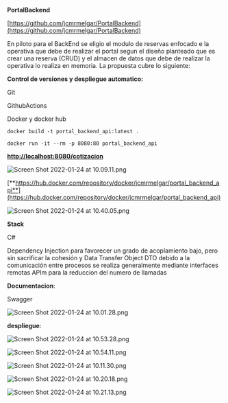 
**PortalBackend**

[https://github.com/jcmrmelgar/PortalBackend](https://github.com/jcmrmelgar/PortalBackend)

En piloto para el BackEnd se eligio el modulo de reservas enfocado e la operativa que debe de realizar el portal segun el diseño planteado que es crear una reserva (CRUD) y el almacen de datos que debe de realizar la operativa lo realiza en memoria. La propuesta cubre lo siguiente:

**Control de versiones y despliegue automatico:**

Git

GithubActions

Docker y docker hub

```docker
docker build -t portal_backend_api:latest .
```

```docker
docker run -it --rm -p 8080:80 portal_backend_api
```

[**http://localhost:8080/cotizacion**](http://localhost:8080/cotizacion)

![Screen Shot 2022-01-24 at 10.09.11.png](https://s3.us-west-2.amazonaws.com/secure.notion-static.com/f57d6091-6057-4898-8fa2-49a0150307ae/Screen_Shot_2022-01-24_at_10.09.11.png?X-Amz-Algorithm=AWS4-HMAC-SHA256&X-Amz-Content-Sha256=UNSIGNED-PAYLOAD&X-Amz-Credential=AKIAT73L2G45EIPT3X45%2F20220124%2Fus-west-2%2Fs3%2Faws4_request&X-Amz-Date=20220124T170330Z&X-Amz-Expires=86400&X-Amz-Signature=25add3ed5e23bc448d6352796bf64dc2836155cbe63b5185ff76d1b2e7015a42&X-Amz-SignedHeaders=host&response-content-disposition=filename%20%3D%22Screen%2520Shot%25202022-01-24%2520at%252010.09.11.png%22&x-id=GetObject)

[**https://hub.docker.com/repository/docker/jcmrmelgar/portal_backend_api**](https://hub.docker.com/repository/docker/jcmrmelgar/portal_backend_api)

![Screen Shot 2022-01-24 at 10.40.05.png](https://s3.us-west-2.amazonaws.com/secure.notion-static.com/7165bc6a-c33a-4e99-9e2b-2c742e6f0a13/Screen_Shot_2022-01-24_at_10.40.05.png?X-Amz-Algorithm=AWS4-HMAC-SHA256&X-Amz-Content-Sha256=UNSIGNED-PAYLOAD&X-Amz-Credential=AKIAT73L2G45EIPT3X45%2F20220124%2Fus-west-2%2Fs3%2Faws4_request&X-Amz-Date=20220124T170405Z&X-Amz-Expires=86400&X-Amz-Signature=8255bf41d576d582d3f15fdc5ae24d18e9bd5af1d37a679f0b4a8d7bb0faf16c&X-Amz-SignedHeaders=host&response-content-disposition=filename%20%3D%22Screen%2520Shot%25202022-01-24%2520at%252010.40.05.png%22&x-id=GetObject)

**Stack**

C#

Dependency Injection para favorecer un grado de acoplamiento bajo, pero sin sacrificar la cohesión y  Data Transfer Object DTO debido a la comunicación entre procesos se realiza generalmente mediante interfaces remotas APIm para la reduccion del numero de llamadas

**Documentacion**:

Swagger

![Screen Shot 2022-01-24 at 10.01.28.png](https://s3.us-west-2.amazonaws.com/secure.notion-static.com/36b24ffe-db8e-4b0c-b261-6d73e582bf2f/Screen_Shot_2022-01-24_at_10.01.28.png?X-Amz-Algorithm=AWS4-HMAC-SHA256&X-Amz-Content-Sha256=UNSIGNED-PAYLOAD&X-Amz-Credential=AKIAT73L2G45EIPT3X45%2F20220124%2Fus-west-2%2Fs3%2Faws4_request&X-Amz-Date=20220124T170434Z&X-Amz-Expires=86400&X-Amz-Signature=bc7f60ebe7957470a223ced789b3e01892e0f5e433d1fcf58439ca0e20aec026&X-Amz-SignedHeaders=host&response-content-disposition=filename%20%3D%22Screen%2520Shot%25202022-01-24%2520at%252010.01.28.png%22&x-id=GetObject)

**despliegue**:

![Screen Shot 2022-01-24 at 10.53.28.png](https://s3.us-west-2.amazonaws.com/secure.notion-static.com/f6d9fd71-293d-442a-9998-c8e6d6a56f50/Screen_Shot_2022-01-24_at_10.53.28.png?X-Amz-Algorithm=AWS4-HMAC-SHA256&X-Amz-Content-Sha256=UNSIGNED-PAYLOAD&X-Amz-Credential=AKIAT73L2G45EIPT3X45%2F20220124%2Fus-west-2%2Fs3%2Faws4_request&X-Amz-Date=20220124T170452Z&X-Amz-Expires=86400&X-Amz-Signature=a17300cf98a8c8a5f06635fec2a1c6d5e65eecb618f441e30bb44c44fbc9575d&X-Amz-SignedHeaders=host&response-content-disposition=filename%20%3D%22Screen%2520Shot%25202022-01-24%2520at%252010.53.28.png%22&x-id=GetObject)

![Screen Shot 2022-01-24 at 10.54.11.png](https://s3.us-west-2.amazonaws.com/secure.notion-static.com/93573947-8325-4ef5-afa3-632479151f3d/Screen_Shot_2022-01-24_at_10.54.11.png?X-Amz-Algorithm=AWS4-HMAC-SHA256&X-Amz-Content-Sha256=UNSIGNED-PAYLOAD&X-Amz-Credential=AKIAT73L2G45EIPT3X45%2F20220124%2Fus-west-2%2Fs3%2Faws4_request&X-Amz-Date=20220124T170509Z&X-Amz-Expires=86400&X-Amz-Signature=9dd8503e211976198f08d7fdf7d1c02252d7f08a0a8e278549dbcb4ce7c948a7&X-Amz-SignedHeaders=host&response-content-disposition=filename%20%3D%22Screen%2520Shot%25202022-01-24%2520at%252010.54.11.png%22&x-id=GetObject)

![Screen Shot 2022-01-24 at 10.11.30.png](https://s3.us-west-2.amazonaws.com/secure.notion-static.com/d3ea3ba4-4575-4f52-b5ef-d774140d75c0/Screen_Shot_2022-01-24_at_10.11.30.png?X-Amz-Algorithm=AWS4-HMAC-SHA256&X-Amz-Content-Sha256=UNSIGNED-PAYLOAD&X-Amz-Credential=AKIAT73L2G45EIPT3X45%2F20220124%2Fus-west-2%2Fs3%2Faws4_request&X-Amz-Date=20220124T170528Z&X-Amz-Expires=86400&X-Amz-Signature=e55ea2a594f2219d11cc057e2df1cded564a9b7972c4370618e11844c44d200a&X-Amz-SignedHeaders=host&response-content-disposition=filename%20%3D%22Screen%2520Shot%25202022-01-24%2520at%252010.11.30.png%22&x-id=GetObject)

![Screen Shot 2022-01-24 at 10.20.18.png](https://s3.us-west-2.amazonaws.com/secure.notion-static.com/1be6e969-352e-4bcb-b38c-265985d7c778/Screen_Shot_2022-01-24_at_10.20.18.png?X-Amz-Algorithm=AWS4-HMAC-SHA256&X-Amz-Content-Sha256=UNSIGNED-PAYLOAD&X-Amz-Credential=AKIAT73L2G45EIPT3X45%2F20220124%2Fus-west-2%2Fs3%2Faws4_request&X-Amz-Date=20220124T170542Z&X-Amz-Expires=86400&X-Amz-Signature=02f8446165d2324be5d960198b36ec72e567ec88097b7639c7807fe71f3c9278&X-Amz-SignedHeaders=host&response-content-disposition=filename%20%3D%22Screen%2520Shot%25202022-01-24%2520at%252010.20.18.png%22&x-id=GetObject)

![Screen Shot 2022-01-24 at 10.21.13.png](`https://s3.us-west-2.amazonaws.com/secure.notion-static.com/2a1bb7e5-3c5d-4f60-8f3d-b711496d6ae2/Screen_Shot_2022-01-24_at_10.21.13.png?X-Amz-Algorithm=AWS4-HMAC-SHA256&X-Amz-Content-Sha256=UNSIGNED-PAYLOAD&X-Amz-Credential=AKIAT73L2G45EIPT3X45%2F20220124%2Fus-west-2%2Fs3%2Faws4_request&X-Amz-Date=20220124T170558Z&X-Amz-Expires=86400&X-Amz-Signature=25fe12a18123175af46ad69c68ccb1cbf8c80f20af3a686edf5618974e0e9489&X-Amz-SignedHeaders=host&response-content-disposition=filename%20%3D%22Screen%2520Shot%25202022-01-24%2520at%252010.21.13.png%22&x-id=GetObjecte)
